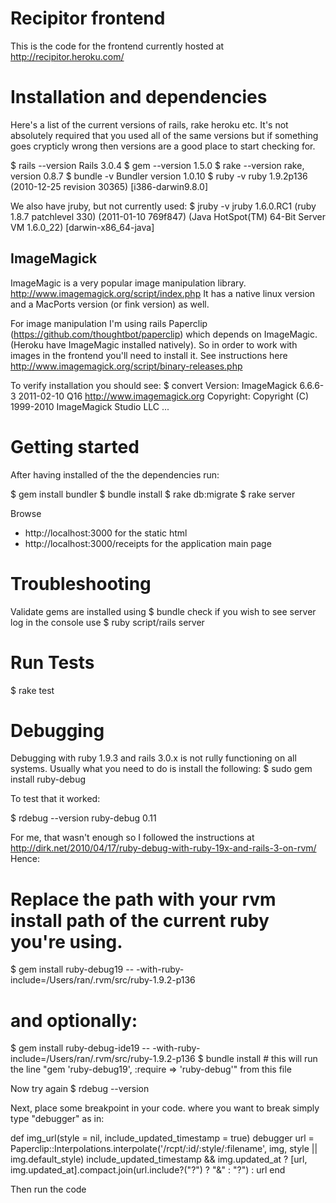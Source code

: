 Recipitor frontend
==================

This is the code for the frontend currently hosted at http://recipitor.heroku.com/


Installation and dependencies
=============================
Here's a list of the current versions of rails, rake heroku etc. It's not absolutely required that you used all of the same versions but if something goes crypticly wrong then versions are a good place to start checking for.

$ rails --version
Rails 3.0.4
$ gem --version
1.5.0
$ rake --version
rake, version 0.8.7
$ bundle -v
Bundler version 1.0.10
$ ruby -v
ruby 1.9.2p136 (2010-12-25 revision 30365) [i386-darwin9.8.0]

We also have jruby, but not currently used:
$ jruby -v
jruby 1.6.0.RC1 (ruby 1.8.7 patchlevel 330) (2011-01-10 769f847) (Java HotSpot(TM) 64-Bit Server VM 1.6.0_22) [darwin-x86_64-java]

ImageMagick
-----------
ImageMagic is a very popular image manipulation library. http://www.imagemagick.org/script/index.php
It has a native linux version and a MacPorts version (or fink version) as well.

For image manipulation I'm using rails Paperclip (https://github.com/thoughtbot/paperclip) which depends on ImageMagic. (Heroku have ImageMagic installed natively).
So in order to work with images in the frontend you'll need to install it. See instructions here http://www.imagemagick.org/script/binary-releases.php

To verify installation you should see:
$ convert
Version: ImageMagick 6.6.6-3 2011-02-10 Q16 http://www.imagemagick.org
Copyright: Copyright (C) 1999-2010 ImageMagick Studio LLC
...

Getting started
===============
After having installed of the the dependencies run:

$ gem install bundler
$ bundle install
$ rake db:migrate
$ rake server

Browse 
* http://localhost:3000 for the static html
* http://localhost:3000/receipts for the application main page

Troubleshooting
===============
Validate gems are installed using
$ bundle check
if you wish to see server log in the console use
$ ruby script/rails server


Run Tests
=========
$ rake test

Debugging
=========
Debugging with ruby 1.9.3 and rails 3.0.x is not rully functioning on all systems.
Usually what you need to do is install the following:
 $ sudo gem install ruby-debug

To test that it worked:

 $ rdebug --version
 ruby-debug 0.11

For me, that wasn't enough so I followed the instructions at http://dirk.net/2010/04/17/ruby-debug-with-ruby-19x-and-rails-3-on-rvm/
Hence:
 # Replace the path with your rvm install path of the current ruby you're using.
 $ gem install ruby-debug19 -- -with-ruby-include=/Users/ran/.rvm/src/ruby-1.9.2-p136
 # and optionally:
 $ gem install  ruby-debug-ide19  -- -with-ruby-include=/Users/ran/.rvm/src/ruby-1.9.2-p136
 $ bundle install # this will run the line "gem 'ruby-debug19', :require => 'ruby-debug'" from this file

Now try again
 $ rdebug --version

Next, place some breakpoint in your code. where you want to break simply type "debugger" as in:

   def img_url(style = nil, include_updated_timestamp = true)
     debugger
     url = Paperclip::Interpolations.interpolate('/rcpt/:id/:style/:filename', img, style || img.default_style)
     include_updated_timestamp && img.updated_at ? [url, img.updated_at].compact.join(url.include?("?") ? "&" : "?") : url
  end


Then run the code
